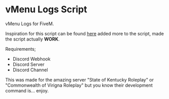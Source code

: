 
# vMenu Logs Script

vMenu Logs for FiveM.

Inspiration for this script can be found [here](https://github.com/BreezyTheDev/B-vMenuLogs/tree/main) added more to the script, made the script actually **WORK**.

Requirements;

- Discord Webhook
- Discord Server
- Discord Channel

This was made for the amazing server "State of Kentucky Roleplay" or "Commonwealth of Virigna Roleplay" but you know their development command is... enjoy.
